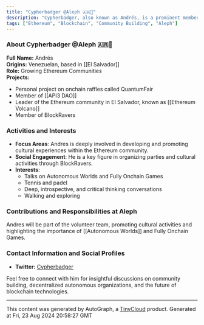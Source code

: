 ```yaml
---
title: "Cypherbadger @Aleph 🇦🇷🌸"
description: "Cypherbadger, also known as Andrés, is a prominent member of the Ethereum community, dedicated to growing these communities in South America."
tags: ["Ethereum", "Blockchain", "Community Building", "Aleph"]
---
```


### About Cypherbadger @Aleph 🇦🇷🌸

**Full Name:** Andrés  
**Origins:** Venezuelan, based in [[El Salvador]]  
**Role:** Growing Ethereum Communities  
**Projects:** 
- Personal project on onchain raffles called QuantumFair
- Member of [[API3 DAO]]
- Leader of the Ethereum community in El Salvador, known as [[Ethereum Volcano]]
- Member of BlockRavers

### Activities and Interests
- **Focus Areas**: Andres is deeply involved in developing and promoting cultural experiences within the Ethereum community.
- **Social Engagement**: He is a key figure in organizing parties and cultural activities through BlockRavers.
- **Interests**: 
  - Talks on Autonomous Worlds and Fully Onchain Games
  - Tennis and padel
  - Deep, introspective, and critical thinking conversations
  - Walking and exploring

### Contributions and Responsibilities at Aleph
Andres will be part of the volunteer team, promoting cultural activities and highlighting the importance of [[Autonomous Worlds]] and Fully Onchain Games.
  
### Contact Information and Social Profiles
- **Twitter:** [Cypherbadger](https://twitter.com/cypherbadger)  

Feel free to connect with him for insightful discussions on community building, decentralized autonomous organizations, and the future of blockchain technologies.

---
This content was generated by AutoGraph, a [TinyCloud](https://tinycloud.xyz/) product.
Generated at Fri, 23 Aug 2024 20:58:27 GMT